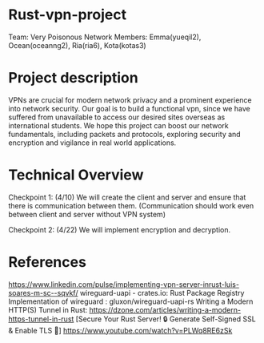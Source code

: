 # Rust-vpn-project
Team: Very Poisonous Network
Members: Emma(yueqil2), Ocean(oceanng2), Ria(ria6), Kota(kotas3)

# Project description
VPNs are crucial for modern network privacy and a prominent experience into network security. Our goal is to build a functional vpn, since we have suffered from unavailable to access our desired sites overseas as international students. We hope this project can boost our network fundamentals, including packets and protocols, exploring security and encryption and vigilance in real world applications. 


# Technical Overview
Checkpoint 1: (4/10)
We will create the client and server and ensure that there is communication between them.
(Communication should work even between client and server without VPN system)

Checkpoint 2: (4/22)
We will implement encryption and decryption.

# References 
https://www.linkedin.com/pulse/implementing-vpn-server-inrust-luis-soares-m-sc--sqvkf/ 
wireguard-uapi - crates.io: Rust Package Registry 
Implementation of wireguard : gluxon/wireguard-uapi-rs 
Writing a Modern HTTP(S) Tunnel in Rust: https://dzone.com/articles/writing-a-modern-https-tunnel-in-rust
[Secure Your Rust Server! 🔒 Generate Self-Signed SSL & Enable TLS 🦀] https://www.youtube.com/watch?v=PLWq8RE6zSk

